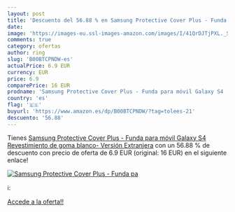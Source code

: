 ```yaml
---
layout: post
title: 'Descuento del 56.88 % en Samsung Protective Cover Plus - Funda pa'
date: 
image: 'https://images-eu.ssl-images-amazon.com/images/I/41QrDJTjPXL._SL200_.jpg'
comments: true
category: ofertas
author: ring
slug: 'B00BTCPNDW-es'
actualPrice: 6.9 EUR
currency: EUR
price: 6.9
comparePrice: 16 EUR
prodname: 'Samsung Protective Cover Plus - Funda para móvil Galaxy S4  Revestimiento de goma   blanco- Versión Extranjera'
country: 'es'
flag: '🇪🇸'
buyurl: 'https://www.amazon.es/dp/B00BTCPNDW/?tag=tolees-21'
descuento: '56.88'
---
```


Tienes [Samsung Protective Cover Plus - Funda para móvil Galaxy S4  Revestimiento de goma   blanco- Versión Extranjera](https://www.amazon.es/dp/B00BTCPNDW/?tag=tolees-21) con un 56.88 % de descuento con precio de oferta de 6.9 EUR (original: 16 EUR) en el siguiente enlace!

[![Samsung Protective Cover Plus - Funda pa](https://images-eu.ssl-images-amazon.com/images/I/41QrDJTjPXL._SL200_.jpg)](https://www.amazon.es/dp/B00BTCPNDW/?tag=tolees-21)

ℹ️:


[Accede a la oferta!!](https://www.amazon.es/dp/B00BTCPNDW/?tag=tolees-21)
